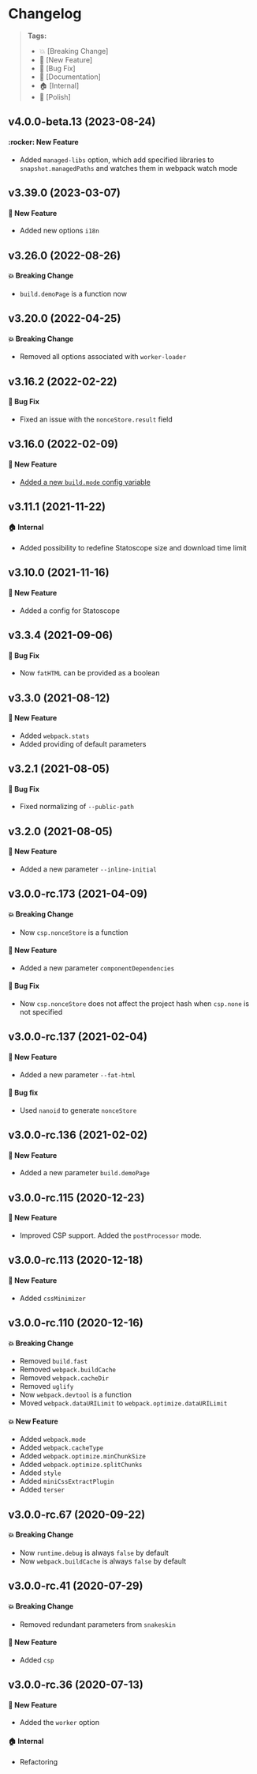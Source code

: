 Changelog
=========

> **Tags:**
> - :boom:       [Breaking Change]
> - :rocket:     [New Feature]
> - :bug:        [Bug Fix]
> - :memo:       [Documentation]
> - :house:      [Internal]
> - :nail_care:  [Polish]

## v4.0.0-beta.13 (2023-08-24)

#### :rocker: New Feature

* Added `managed-libs` option, which add specified libraries to `snapshot.managedPaths` and watches
them in webpack watch mode

## v3.39.0 (2023-03-07)

#### :rocket: New Feature

* Added new options `i18n`

## v3.26.0 (2022-08-26)

#### :boom: Breaking Change

* `build.demoPage` is a function now

## v3.20.0 (2022-04-25)

#### :boom: Breaking Change

* Removed all options associated with `worker-loader`

## v3.16.2 (2022-02-22)

#### :bug: Bug Fix

* Fixed an issue with the `nonceStore.result` field

## v3.16.0 (2022-02-09)

#### :rocket: New Feature

* [Added a new `build.mode` config variable](https://github.com/V4Fire/Client/issues/685)

## v3.11.1 (2021-11-22)

#### :house: Internal

* Added possibility to redefine Statoscope size and download time limit

## v3.10.0 (2021-11-16)

#### :rocket: New Feature

* Added a config for Statoscope

## v3.3.4 (2021-09-06)

#### :bug: Bug Fix

* Now `fatHTML` can be provided as a boolean

## v3.3.0 (2021-08-12)

#### :rocket: New Feature

* Added `webpack.stats`
* Added providing of default parameters

## v3.2.1 (2021-08-05)

#### :bug: Bug Fix

* Fixed normalizing of `--public-path`

## v3.2.0 (2021-08-05)

#### :rocket: New Feature

* Added a new parameter `--inline-initial`

## v3.0.0-rc.173 (2021-04-09)

#### :boom: Breaking Change

* Now `csp.nonceStore` is a function

#### :rocket: New Feature

* Added a new parameter `componentDependencies`

#### :bug: Bug Fix

* Now `csp.nonceStore` does not affect the project hash when `csp.none` is not specified

## v3.0.0-rc.137 (2021-02-04)

#### :rocket: New Feature

* Added a new parameter `--fat-html`

#### :bug: Bug fix

* Used `nanoid` to generate `nonceStore`

## v3.0.0-rc.136 (2021-02-02)

#### :rocket: New Feature

* Added a new parameter `build.demoPage`

## v3.0.0-rc.115 (2020-12-23)

#### :rocket: New Feature

* Improved CSP support. Added the `postProcessor` mode.

## v3.0.0-rc.113 (2020-12-18)

#### :rocket: New Feature

* Added `cssMinimizer`

## v3.0.0-rc.110 (2020-12-16)

#### :boom: Breaking Change

* Removed `build.fast`
* Removed `webpack.buildCache`
* Removed `webpack.cacheDir`
* Removed `uglify`
* Now `webpack.devtool` is a function
* Moved `webpack.dataURILimit` to `webpack.optimize.dataURILimit`

#### :boom: New Feature

* Added `webpack.mode`
* Added `webpack.cacheType`
* Added `webpack.optimize.minChunkSize`
* Added `webpack.optimize.splitChunks`
* Added `style`
* Added `miniCssExtractPlugin`
* Added `terser`

## v3.0.0-rc.67 (2020-09-22)

#### :boom: Breaking Change

* Now `runtime.debug` is always `false` by default
* Now `webpack.buildCache` is always `false` by default

## v3.0.0-rc.41 (2020-07-29)

#### :boom: Breaking Change

* Removed redundant parameters from `snakeskin`

#### :rocket: New Feature

* Added `csp`

## v3.0.0-rc.36 (2020-07-13)

#### :rocket: New Feature

* Added the `worker` option

#### :house: Internal

* Refactoring
